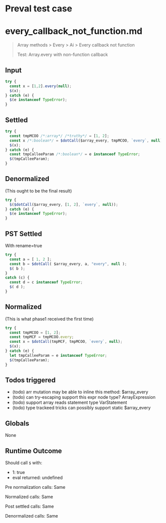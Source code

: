 # Preval test case

# every_callback_not_function.md

> Array methods > Every > Ai > Every callback not function
>
> Test: Array.every with non-function callback

## Input

`````js filename=intro
try {
  const x = [1,2].every(null);
  $(x);
} catch (e) {
  $(e instanceof TypeError);
}
`````


## Settled


`````js filename=intro
try {
  const tmpMCOO /*:array*/ /*truthy*/ = [1, 2];
  const x /*:boolean*/ = $dotCall($array_every, tmpMCOO, `every`, null);
  $(x);
} catch (e) {
  const tmpCalleeParam /*:boolean*/ = e instanceof TypeError;
  $(tmpCalleeParam);
}
`````


## Denormalized
(This ought to be the final result)

`````js filename=intro
try {
  $($dotCall($array_every, [1, 2], `every`, null));
} catch (e) {
  $(e instanceof TypeError);
}
`````


## PST Settled
With rename=true

`````js filename=intro
try {
  const a = [ 1, 2 ];
  const b = $dotCall( $array_every, a, "every", null );
  $( b );
}
catch (c) {
  const d = c instanceof TypeError;
  $( d );
}
`````


## Normalized
(This is what phase1 received the first time)

`````js filename=intro
try {
  const tmpMCOO = [1, 2];
  const tmpMCF = tmpMCOO.every;
  const x = $dotCall(tmpMCF, tmpMCOO, `every`, null);
  $(x);
} catch (e) {
  let tmpCalleeParam = e instanceof TypeError;
  $(tmpCalleeParam);
}
`````


## Todos triggered


- (todo) arr mutation may be able to inline this method: $array_every
- (todo) can try-escaping support this expr node type? ArrayExpression
- (todo) support array reads statement type VarStatement
- (todo) type trackeed tricks can possibly support static $array_every


## Globals


None


## Runtime Outcome


Should call `$` with:
 - 1: true
 - eval returned: undefined

Pre normalization calls: Same

Normalized calls: Same

Post settled calls: Same

Denormalized calls: Same
